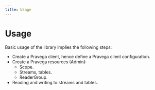```yaml
---
title: Usage
---
```

# Usage

Basic usage of the library implies the following steps:

* Create a Pravega client, hence define a Pravega client configuration.
* Create a Pravega resources (Admin):
  * Scope.
  * Streams, tables.
  * ReaderGroup.
* Reading and writing to streams and tables.
